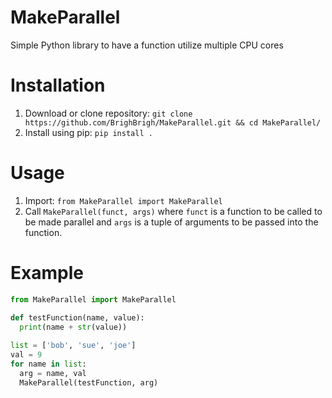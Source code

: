 # MakeParallel
Simple Python library to have a function utilize multiple CPU cores

# Installation
1. Download or clone repository: `git clone https://github.com/BrighBrigh/MakeParallel.git && cd MakeParallel/`
2. Install using pip: `pip install .`

# Usage

1. Import: `from MakeParallel import MakeParallel`
2. Call `MakeParallel(funct, args)` where `funct` is a function to be called to be made parallel and `args` is a tuple of arguments to be passed into the function.

# Example
```python
from MakeParallel import MakeParallel

def testFunction(name, value):
  print(name + str(value))
  
list = ['bob', 'sue', 'joe']
val = 9
for name in list:
  arg = name, val
  MakeParallel(testFunction, arg)
```
